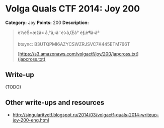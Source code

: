 # Volga Quals CTF 2014: Joy 200

**Category:** Joy
**Points:** 200
**Description:**

> è½èŠ±æžã«
> å¸°ã‚‹ã¨è¦‹ã‚Œã°
> èƒ¡è¶ã‹ãª
>
> btsync: B3UTQPMI6AZYCSWZRJSVC7K445ETM766T
>
> [https://s3.amazonaws.com/volgactf/joy/200/japcross.txt](japcross.txt)

## Write-up

(TODO)

## Other write-ups and resources

* <http://singularityctf.blogspot.ru/2014/03/volgactf-quals-2014-writeup-joy-200-eng.html>
